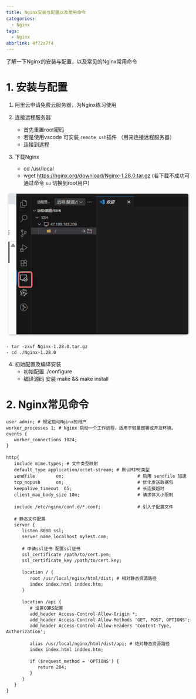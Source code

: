 ```yaml
---
title: Nginx安装与配置以及常用命令
categories:
  - Nginx
tags:
  - Nginx
abbrlink: 4f72a7f4
---
```


了解一下Nginx的安装与配置，以及常见的Nginx常用命令

# 1. 安装与配置
1. 阿里云申请免费云服务器，为Nginx练习使用
2. 连接远程服务器
    - 首先重置root密码
    - 若是使用vscode 可安装 `remote ssh`插件 （用来连接远程服务器）
    - 连接到远程

3. 下载Nginx 
    - cd /usr/local
    - wget https://nginx.org/download/Nginx-1.28.0.tar.gz (若下载不成功可通过命令 `su` 切换到root用户)
<img src="../../img/Nginx/img.png">

    - tar -zxvf Nginx-1.28.0.tar.gz
    - cd ./Nginx-1.28.0
4. 初始配置及编译安装
    - 初始配置 ./configure
    - 编译源码 安装 make && make install
    
# 2. Nginx常见命令
```
user admin; # 规定启动Nginx的用户
worker_processes 1; # Nginx 启动一个工作进程，适用于轻量部署或开发环境。
events {
   worker_connections 1024; 
}

http{
   include mime.types; # 文件类型映射
   default_type application/octet-stream; # 默认MIME类型
   sendfile        on;                            # 启用 sendfile 加速
   tcp_nopush      on;                            # 优化发送数据包
   keepalive_timeout  65;                         # 长连接超时
   client_max_body_size 10m;                      # 请求体大小限制

   include /etc/nginx/conf.d/*.conf;              # 引入子配置文件
   
   # 静态文件配置
   server {
      listen 8080 ssl;
      server_name localhost myTest.com;
      
      # 申请ssl证书 配置ssl证书
      ssl_certificate /path/to/cert.pem;
      ssl_certificate_key /path/to/cert.key;
      
      location / {
         root /usr/local/nginx/html/dist; # 相对静态资源路径
         index index.html inddex.htm;
      }
      
      location /api {
         # 设置CORS配置
         add_header Access-Control-Allow-Origin *;
         add_header Access-Control-Allow-Methods 'GET, POST, OPTIONS';
         add_header Access-Control-Allow-Headers 'Content-Type, Authorization';
         
         alias /usr/local/nginx/html/dist/api; # 绝对静态资源路径
         index index.html inddex.htm;
         
         if ($request_method = 'OPTIONS') {
            return 204;
         }
      }
   }
}

```

